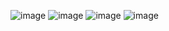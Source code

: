 ![image](https://github.com/user-attachments/assets/6a7f388c-fe45-4c46-9521-4ec83272fb5d)
![image](https://github.com/user-attachments/assets/93b31cb1-fcfd-46a9-919d-38b19510e986)
![image](https://github.com/user-attachments/assets/dfefdf63-80e6-4dc2-ae31-a7cd5095419e)
![image](https://github.com/user-attachments/assets/75293125-4a55-4e86-875e-ca4886fa1392)



